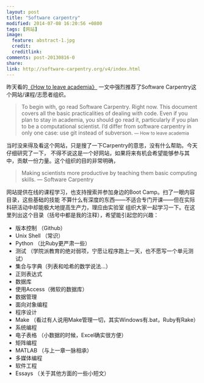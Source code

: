 ```yaml
---
layout: post
title: "Software carpentry"
modified: 2014-07-08 16:20:56 +0800
tags: [网站]
image:
  feature: abstract-1.jpg
  credit: 
  creditlink: 
comments: post-20130816-0
share: 
link: http://software-carpentry.org/v4/index.html
---
```


昨天看的[《How to leave academia》](http://www.chrisstucchio.com/blog/2012/leaving_academia.html)
一文中强烈推荐了Software Carpentry这个网站/课程/志愿者组织。

> To begin with, go read Software Carpentry. Right now. This document covers 
> all the basic practicalities of dealing with code. Even if you plan to stay 
> in academia, you should go read it, particularly if you plan to be a 
> computational scientist. I’d differ from software carpentry in only one case: 
> use git instead of subverson.
> <small> — How to leave academia </small>

当时没来得及看这个网站，只是搜了一下Carpentry的意思，没有什么帮助。今天仔细研究了一下，
不得不说这是一个好网站，如果将来有机会希望能够参与其中，贡献一份力量。这个组织的目的非常明确，

> Making scientists more productive by teaching them basic computing skills. — Software Carpentry

网站提供在线的课程学习，也支持搜索并参加身边的Boot Camp。扫了一眼内容目录，这些基础的技能
不算什么有深度的东西——不适合专门开课——但在实际科研活动中却能极大地提高生产力，理应由实验室
组织大家一起学习一下。在这里列出这个目录（括号中都是我的注释），希望能引起您的兴趣：

- 版本控制 （Github）
- Unix Shell （常识）
- Python （比Ruby更严肃一些）
- 测试 （学院派教育的绝对弱项，宁愿让程序跑上一天，也不愿写一个单元测试）
- 集合与字典（列表和哈希的数学说法...）
- 正则表达式
- 数据库
- 使用Access（微软的数据库）
- 数据管理
- 面向对象编程
- 程序设计
- Make （看过有人说用Make管理一切，其实Windows有.bat，Ruby有Rake）
- 系统编程
- 电子表格 （小数据的时候，Excel确实很方便）
- 矩阵编程
- MATLAB （与上一章一脉相承）
- 多媒体编程
- 软件工程
- Essays （关于其他方面的一些小短文）


